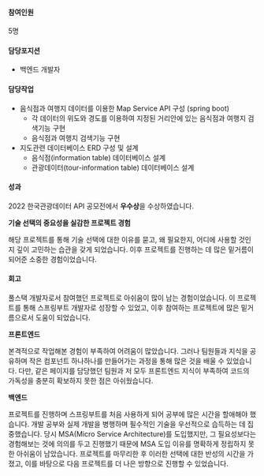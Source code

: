 #### 참여인원
5명

#### 담당포지션
- 백엔드 개발자

#### 담당작업

- 음식점과 여행지 데이터를 이용한 Map Service API 구성 (spring boot)
    - 각 데이터의 위도와 경도를 이용하여 지정된 거리안에 있는 음식점과 여행지 검색기능 구현
    - 음식점과 여행지 검색기능 구현
- 지도관련 데이터베이스 ERD 구성 및 설계
    - 음식점(information table) 데이터베이스 설계
    - 관광데이터(tour-information table) 데이터베이스 설계

#### 성과

2022 한국관광데이터 API 공모전에서 **우수상**을 수상하였습니다.


**기술 선택의 중요성을 실감한 프로젝트 경험**

해당 프로젝트를 통해 기술 선택에 대한 이유를 묻고, 왜 필요한지, 어디에 사용할 것인지 깊이 고민하는 습관을 갖게 되었습니다. 이후 프로젝트를 진행하는 데 많은 밑거름이 되어준 소중한 경험이었습니다.

#### 회고

풀스택 개발자로서 참여했던 프로젝트로 아쉬움이 많이 남는 경험이었습니다. 이 프로젝트를 통해 스프링부트 개발자로 성장할 수 있었고, 이후 참여하는 프로젝트에 많은 밑거름으로서 도움이 되었습니다.

**프론트엔드**
  
  본격적으로 작업해본 경험이 부족하여 어려움이 많았습니다. 그러나 팀원들과 지식을 공유하며 작은 컴포넌트 하나하나를 만들어가는 과정을 통해 많은 것을 배울 수 있었습니다. 
  다만, 같은 페이지를 담당했던 팀원과 저 모두 프론트엔드 지식이 부족하여 코드의 가독성을 충분히 확보하지 못한 점은 아쉬웠습니다.

**백엔드**
  
프로젝트를 진행하며 스프링부트를 처음 사용하게 되어 공부에 많은 시간을 할애해야 했습니다. 개발 공부와 실제 개발을 병행하며 필수적인 기술을 우선적으로 습득하는 데 집중했습니다. 당시 MSA(Micro Service Architecture)를 도입했지만, 그 필요성보다는 경험해보는 것에 의의를 두고 진행했기 때문에 MSA 도입 이유를 명확하게 정립하지 못한 아쉬움이 남았습니다. 프로젝트를 마무리한 후 이러한 선택에 대한 반성의 시간을 가졌고, 이를 바탕으로 다음 프로젝트를 더 나은 방향으로 진행할 수 있었습니다.